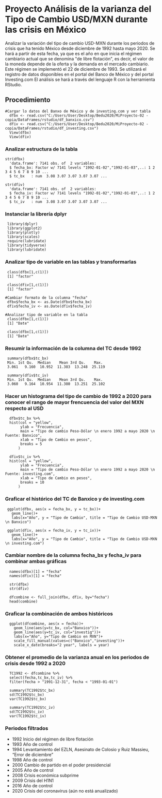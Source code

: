 # Proyecto Análisis de la varianza del Tipo de Cambio USD/MXN durante las crisis en México

Analizar la variación del tipo de cambio USD-MXN durante los periodos de crisis que ha tenido México desde diciembre de 1992 hasta mayo 2020.
Se hará a partir de esta fecha, ya que es el año en que inicia el régimen cambiario actual que se denomina "de libre flotación", es decir, el valor de la moneda depende de la oferta y la demanda en el mercado cambiario.
Este régimen se implementó el 22 de diciembre de 1993.
Se utilizará el registro de datos disponibles en el portal del Banco de México y del portal Investing.com
El análisis se hará a través del lenguaje R con la herramienta RStudio.

## Procedimiento
```
#Cargar lo datos del Banxo de México y de investing.com y ver tabla
  dfbx <- read.csv("C:/Users/User/Desktop/Bedu2020/MiProyecto-02 - copia/DataFrames/rstudio/df_banxico.csv")
  dfiv <- read.csv("C:/Users/User/Desktop/Bedu2020/MiProyecto-02 - copia/DataFrames/rstudio/df_investing.csv")
  View(dfbx)
  View(dfiv)
````

### Analizar estructura de la tabla
```
str(dfbx)  
  'data.frame': 7141 obs. of  2 variables:
  $ fecha_bx: Factor w/ 7141 levels "1992-01-02","1992-01-03",..: 1 2 3 4 5 6 7 8 9 10 ...
  $ tc_bx   : num  3.08 3.07 3.07 3.07 3.07 ...
  
str(dfiv) 
  'data.frame': 7141 obs. of  2 variables:
  $ fecha_iv: Factor w/ 7141 levels "1992-01-02","1992-01-03",..: 1 2 3 4 5 6 7 8 9 10 ...
  $ tc_iv   : num  3.08 3.07 3.07 3.07 3.07 ...
```

### Instanciar la librería dplyr
 ```
  library(dplyr)
  library(ggplot2)
  library(plotly)
  library(scales)
  require(lubridate)
  library(tidyverse)
  library(lubridate)
```

### Analizar tipo de variable en las tablas y transformarlas
```
 class(dfbx[1,c(1)])
 [1] "factor"

 class(dfiv[1,c(1)])
 [1] "factor" 

#Cambiar formato de la columna "fecha"
 dfbx$fecha_bx <- as.Date(dfbx$fecha_bx)
 dfiv$fecha_iv <- as.Date(dfiv$fecha_iv)

#Analizar tipo de variable en la tabla
 class(dfbx[1,c(1)])
 [1] "Date"

 class(dfbx[1,c(1)])
 [1] "Date"
```

### Resumir la información de la columna del TC desde 1992
```
 summary(dfbx$tc_bx)
 Min. 1st Qu.  Median    Mean 3rd Qu.    Max. 
 3.061   9.160  10.952  11.383  13.248  25.119 
 
 summary(dfiv$tc_iv)
 Min. 1st Qu.  Median    Mean 3rd Qu.    Max. 
 3.060   9.164  10.954  11.380  13.251  25.102
```

### Hacer un histograma del tipo de cambio de 1992 a 2020 para conocer el rango de mayor frencuencia del valor del MXN respecto al USD
```
  dfbx$tc_bx %>%
  hist(col = "yellow",
       ylab = "Frecuencia",
       main = "Tipo de cambio Peso-Dólar \n enero 1992 a mayo 2020 \n Fuente: Banxico",
       xlab = "Tipo de Cambio en pesos",
       breaks = 5
      )

  dfiv$tc_iv %>%
  hist(col = "yellow",
       ylab = "Frecuencia",
       main = "Tipo de cambio Peso-Dólar \n enero 1992 a mayo 2020 \n Fuente: investing.com",
       xlab = "Tipo de Cambio en pesos",
       breaks = 10
      )
```

### Graficar el histórico del TC de Banxico y de investing.com
 ``` 
  ggplot(dfbx, aes(x = fecha_bx, y = tc_bx))+
    geom_line()+
    labs(x="Año", y = "Tipo de Cambio", title = "Tipo de Cambio USD-MXN \n Banxico")

  ggplot(dfiv, aes(x = fecha_iv, y = tc_iv))+
    geom_line()+
    labs(x="Año", y = "Tipo de Cambio", title = "Tipo de Cambio USD-MXN \n investing.com")
```

### Cambiar nombre de la columna fecha_bx y fecha_iv para combinar ambas gráficas
```
  names(dfbx)[1] = "fecha"
  names(dfiv)[1] = "fecha"

  str(dfbx)
  str(dfiv)

  dfcombine <- full_join(dfbx, dfiv, by="fecha")
  head(combine)
```

### Graficar la combinación de ambos históricos
```
  ggplot(dfcombine, aes(x = fecha))+
    geom_line(aes(y=tc_bx, col="Banxico"))+
    geom_line(aes(y=tc_iv, col="investig"))+
    labs(x="Año", y="Tipo de Cambio en MXN")+
    scale_fill_manual(values=c("Banxico","investing"))+
    scale_x_date(breaks="2 year", labels = year)
```

### Obtener el promedio de la varianza anual en los periodos de crisis desde 1992 a 2020
```
  TC1992 <- dfcombine %>%
  select(fecha,tc_bx,tc_iv) %>%
  filter(fecha > "1991-12-31", fecha < "1993-01-01")

  summary(TC1992$tc_bx)
  sd(TC1992$tc_bx)
  var(TC1992$tc_bx)

  summary(TC1992$tc_iv)
  sd(TC1992$tc_iv)
  var(TC1992$tc_iv)
```

### Periodos filtrados
  
* 1992  Inicio del régimen de libre flotación
* 1993  Año de control
* 1994  Levantamiento del EZLN, Asesinato de Colosio y Ruiz Massieu, “Error de diciembre”
* 1998  Año de control
* 2000  Cambio de partido en el poder presidencial
* 2005  Año de control
* 2008  Crisis económica subprime
* 2009  Crisis del H1N1
* 2016  Año de control
* 2020  Crisis del coronavirus (aún no está anualizado)
